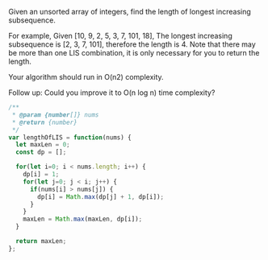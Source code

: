 Given an unsorted array of integers, find the length of longest increasing subsequence.

For example,
Given [10, 9, 2, 5, 3, 7, 101, 18],
The longest increasing subsequence is [2, 3, 7, 101], therefore the length is 4. Note that there may be more than one LIS combination, it is only necessary for you to return the length.

Your algorithm should run in O(n2) complexity.

Follow up: Could you improve it to O(n log n) time complexity?


```js
/**
 * @param {number[]} nums
 * @return {number}
 */
var lengthOfLIS = function(nums) {
  let maxLen = 0;
  const dp = [];

  for(let i=0; i < nums.length; i++) {
    dp[i] = 1;
    for(let j=0; j < i; j++) {
      if(nums[i] > nums[j]) {
        dp[i] = Math.max(dp[j] + 1, dp[i]);
      }
    }
    maxLen = Math.max(maxLen, dp[i]);
  }

  return maxLen;
};
```
